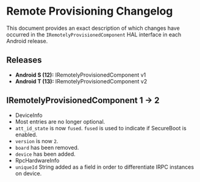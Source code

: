 # Remote Provisioning Changelog

This document provides an exact description of which changes have occurred in the
`IRemotelyProvisionedComponent` HAL interface in each Android release.

## Releases
* **Android S (12):** IRemotelyProvisionedComponent v1
* **Android T (13):** IRemotelyProvisionedComponent v2

## IRemotelyProvisionedComponent 1 -> 2
* DeviceInfo
 * Most entries are no longer optional.
 * `att_id_state` is now `fused`. `fused` is used to indicate if SecureBoot is enabled.
 * `version` is now `2`.
 * `board` has been removed.
 * `device` has been added.
* RpcHardwareInfo
 * `uniqueId` String added as a field in order to differentiate IRPC instances on device.